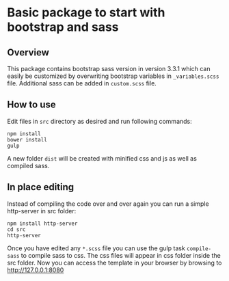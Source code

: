 # Basic package to start with bootstrap and sass

## Overview

This package contains bootstrap sass version in version 3.3.1 which can easily be customized by overwriting bootstrap variables in ```_variables.scss``` file. Additional sass can be added in ```custom.scss``` file.

## How to use

Edit files in ```src``` directory as desired and run following commands:

```shell
npm install
bower install
gulp
```

A new folder ```dist``` will be created with minified css and js as well as compiled sass.

## In place editing

Instead of compiling the code over and over again you can run a simple http-server in src folder:

```shell
npm install http-server
cd src
http-server
```

Once you have edited any ```*.scss``` file you can use the gulp task ```compile-sass``` to compile sass to css.
The css files will appear in css folder inside the src folder.
Now you can access the template in your browser by browsing to http://127.0.0.1:8080